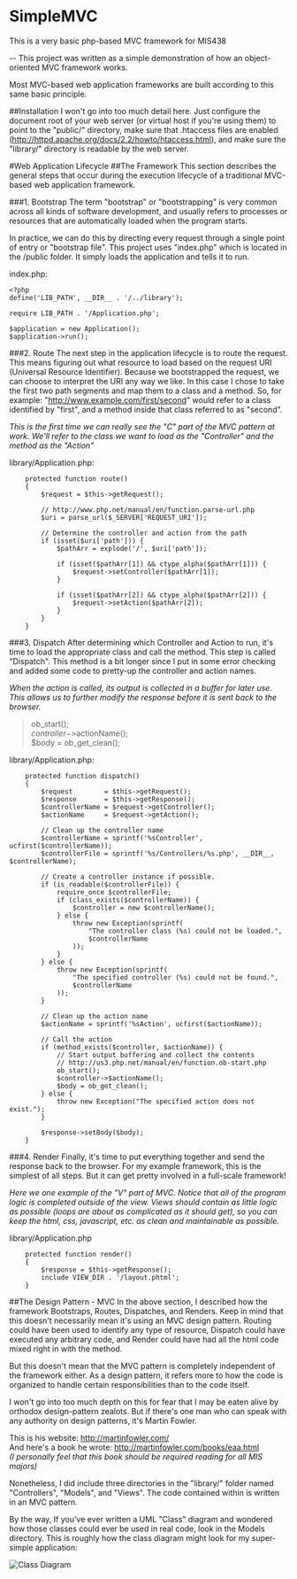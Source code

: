 SimpleMVC
=========

This is a very basic php-based MVC framework for MIS438

--
This project was written as a simple demonstration of how an object-oriented MVC framework works.

Most MVC-based web application frameworks are built according to this same basic principle.

##Installation
I won't go into too much detail here. Just configure the document root of your web server (or virtual host if you're using them) to point to the "public/" directory, make sure that .htaccess files are enabled (http://httpd.apache.org/docs/2.2/howto/htaccess.html), and make sure the "library/" directory is readable by the web server.


#Web Application Lifecycle
##The Framework
This section describes the general steps that occur during the execution lifecycle of a traditional MVC-based web application framework.

###1. Bootstrap
The term "bootstrap" or "bootstrapping" is very common across all kinds of software development, and usually refers to processes or resources that are automatically loaded when the program starts.

In practice, we can do this by directing every request through a single point of entry or "bootstrap file". This project uses "index.php" which is located in the /public folder. It simply loads the application and tells it to run.

index.php:
```
<?php
define('LIB_PATH', __DIR__ . '/../library');

require LIB_PATH . '/Application.php';

$application = new Application();
$application->run();
```

###2. Route
The next step in the application lifecycle is to route the request. This means figuring out what resource to load based on the request URI (Universal Resource Identifier). Because we bootstrapped the request, we can choose to interpret the URI any way we like. In this case I chose to take the first two path segments and map them to a class and a method. So, for example: "http://www.example.com/first/second" would refer to a class identified by "first", and a method inside that class referred to as "second".

*This is the first time we can really see the "C" part of the MVC pattern at work. We'll refer to the class we want to load as the "Controller" and the method as the "Action"*

library/Application.php:
```
    protected function route()
    {
        $request = $this->getRequest();

        // http://www.php.net/manual/en/function.parse-url.php
        $uri = parse_url($_SERVER['REQUEST_URI']);

        // Determine the controller and action from the path
        if (isset($uri['path'])) {
            $pathArr = explode('/', $uri['path']);

            if (isset($pathArr[1]) && ctype_alpha($pathArr[1])) {
                $request->setController($pathArr[1]);
            }

            if (isset($pathArr[2]) && ctype_alpha($pathArr[2])) {
                $request->setAction($pathArr[2]);
            }
        }
    }
```

###3. Dispatch
After determining which Controller and Action to run, it's time to load the appropriate class and call the method. This step is called "Dispatch". This method is a bit longer since I put in some error checking and added some code to pretty-up the controller and action names.

*When the action is called, its output is collected in a buffer for later use. This allows us to further modify the response before it is sent back to the browser.*
>ob\_start();  
$controller->$actionName();  
$body = ob\_get\_clean();

library/Application.php:
```
    protected function dispatch()
    {
        $request        = $this->getRequest();
        $response       = $this->getResponse();
        $controllerName = $request->getController();
        $actionName     = $request->getAction();

        // Clean up the controller name
        $controllerName = sprintf('%sController', ucfirst($controllerName));
        $controllerFile = sprintf('%s/Controllers/%s.php', __DIR__, $controllerName);

        // Create a controller instance if possible.
        if (is_readable($controllerFile)) {
            require_once $controllerFile;
            if (class_exists($controllerName)) {
                $controller = new $controllerName();
            } else {
                throw new Exception(sprintf(
                    "The controller class (%s) could not be loaded.",
                    $controllerName
                ));
            }
        } else {
            throw new Exception(sprintf(
                "The specified controller (%s) could not be found.",
                $controllerName
            ));
        }

        // Clean up the action name
        $actionName = sprintf('%sAction', ucfirst($actionName));

        // Call the action
        if (method_exists($controller, $actionName)) {
            // Start output buffering and collect the contents
            // http://us3.php.net/manual/en/function.ob-start.php
            ob_start();
            $controller->$actionName();
            $body = ob_get_clean();
        } else {
            throw new Exception("The specified action does not exist.");
        }

        $response->setBody($body);
    }
```

###4. Render
Finally, it's time to put everything together and send the response back to the browser. For my example framework, this is the simplest of all steps. But it can get pretty involved in a full-scale framework!

*Here we one example of the "V" part of MVC. Notice that all of the program logic is completed outside of the view. Views should contain as little logic as possible (loops are about as complicated as it should get), so you can keep the html, css, javascript, etc. as clean and maintainable as possible.*

library/Application.php
```
    protected function render()
    {
        $response = $this->getResponse();
        include VIEW_DIR . '/layout.phtml';
    }
```

##The Design Pattern - MVC
In the above section, I described how the framework Bootstraps, Routes, Dispatches, and Renders. Keep in mind that this doesn't necessarily mean it's using an MVC design pattern. Routing could have been used to identify any type of resource, Dispatch could have executed any arbitrary code, and Render could have had all the html code mixed right in with the method.

But this doesn't mean that the MVC pattern is completely independent of the framework either. As a design pattern, it refers more to how the code is organized to handle certain responsibilities than to the code itself.

I won't go into too much depth on this for fear that I may be eaten alive by orthodox design-pattern zealots. But if there's one man who can speak with any authority on design patterns, it's Martin Fowler. 

This is his website: http://martinfowler.com/  
And here's a book he wrote: http://martinfowler.com/books/eaa.html  
*(I personally feel that this book should be required reading for all MIS majors)*

Nonetheless, I did include three directories in the "library/" folder named "Controllers", "Models", and "Views". The code contained within is written in an MVC pattern.

By the way, If you've ever written a UML "Class" diagram and wondered how those classes could ever be used in real code, look in the Models directory.  This is roughly how the class diagram might look for my super-simple application:


![Class Diagram](https://raw.github.com/mpinkston/SimpleMVC/master/public/images/ClassDiagram.png)